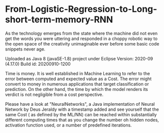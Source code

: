 # From-Logistic-Regression-to-Long-short-term-memory-RNN
As the technology emerges from the state where the machine did not even get the words you were uttering and responded in a choppy robotic way to the open space of the creativity unimaginable ever before some basic code snippets never age. 

Uploaded as Java 8 (javaSE-1.8) project under Eclipse Version: 2020-09 (4.17.0) Build id: 20200910-1200
 

  Time is money. It is well established in Machine Learning to refer to the error between computed and expected value as a Cost. 
  The error might convert to money in numerous applications that target classification or prediction. 
  On the other hand, the time by which the model renders its verdict is not negligible from a cost perspective.
  
   Please have a look at "NeuralNetworks", a Java implementation of Neural Network by Deus Jeraldy with a timestamp added 
    and see yourself that the same Cost ( as defined by the ML/NN) can be reached within substantially different computing times 
    that as you change the number oh hidden nodes, activation function used, or a number of predefined iterations.
    
